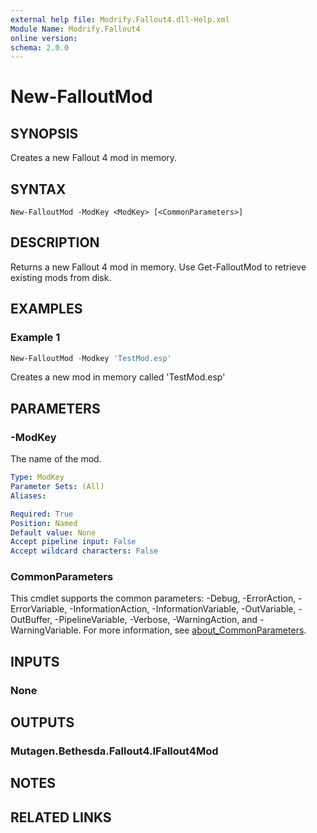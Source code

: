 ```yaml
---
external help file: Modrify.Fallout4.dll-Help.xml
Module Name: Modrify.Fallout4
online version:
schema: 2.0.0
---
```


# New-FalloutMod

## SYNOPSIS
Creates a new Fallout 4 mod in memory.

## SYNTAX

```
New-FalloutMod -ModKey <ModKey> [<CommonParameters>]
```

## DESCRIPTION
Returns a new Fallout 4 mod in memory. Use Get-FalloutMod to retrieve existing mods from disk.

## EXAMPLES

### Example 1
```powershell
New-FalloutMod -Modkey 'TestMod.esp'
```

Creates a new mod in memory called 'TestMod.esp'

## PARAMETERS

### -ModKey
The name of the mod.

```yaml
Type: ModKey
Parameter Sets: (All)
Aliases:

Required: True
Position: Named
Default value: None
Accept pipeline input: False
Accept wildcard characters: False
```

### CommonParameters
This cmdlet supports the common parameters: -Debug, -ErrorAction, -ErrorVariable, -InformationAction, -InformationVariable, -OutVariable, -OutBuffer, -PipelineVariable, -Verbose, -WarningAction, and -WarningVariable. For more information, see [about_CommonParameters](http://go.microsoft.com/fwlink/?LinkID=113216).

## INPUTS

### None

## OUTPUTS

### Mutagen.Bethesda.Fallout4.IFallout4Mod

## NOTES

## RELATED LINKS
